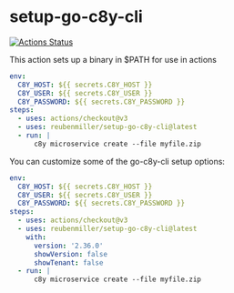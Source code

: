 # setup-go-c8y-cli

[![Actions Status](https://github.com/reubenmiller/setup-go-c8y-cli/workflows/build-test/badge.svg)](https://github.com/reubenmiller/setup-go-c8y-cli/actions)

This action sets up a binary in \$PATH for use in actions

```yaml
env:
  C8Y_HOST: ${{ secrets.C8Y_HOST }}
  C8Y_USER: ${{ secrets.C8Y_USER }}
  C8Y_PASSWORD: ${{ secrets.C8Y_PASSWORD }}
steps:
  - uses: actions/checkout@v3
  - uses: reubenmiller/setup-go-c8y-cli@latest
  - run: |
      c8y microservice create --file myfile.zip
```

You can customize some of the go-c8y-cli setup options:

```yaml
env:
  C8Y_HOST: ${{ secrets.C8Y_HOST }}
  C8Y_USER: ${{ secrets.C8Y_USER }}
  C8Y_PASSWORD: ${{ secrets.C8Y_PASSWORD }}
steps:
  - uses: actions/checkout@v3
  - uses: reubenmiller/setup-go-c8y-cli@latest
    with:
      version: '2.36.0'
      showVersion: false
      showTenant: false
  - run: |
      c8y microservice create --file myfile.zip
```
